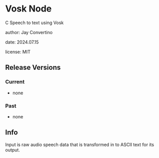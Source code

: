 # Vosk Node

C Speech to text using Vosk

author: Jay Convertino  

date: 2024.07.15

license: MIT

## Release Versions
### Current
  - none

### Past
  - none
  
## Info
  Input is raw audio speech data that is transformed in to ASCII text for its output.
